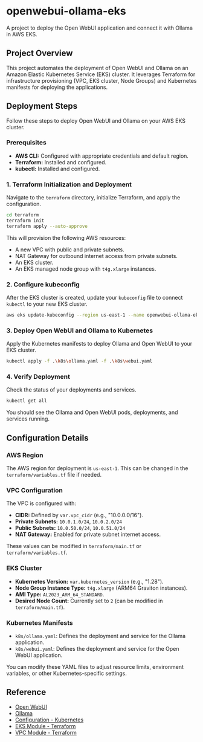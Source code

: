 # openwebui-ollama-eks

A project to deploy the Open WebUI application and connect it with Ollama in AWS EKS.

## Project Overview

This project automates the deployment of Open WebUI and Ollama on an Amazon Elastic Kubernetes Service (EKS) cluster. It leverages Terraform for infrastructure provisioning (VPC, EKS cluster, Node Groups) and Kubernetes manifests for deploying the applications.

## Deployment Steps

Follow these steps to deploy Open WebUI and Ollama on your AWS EKS cluster.

### Prerequisites

*   **AWS CLI:** Configured with appropriate credentials and default region.
*   **Terraform:** Installed and configured.
*   **kubectl:** Installed and configured.

### 1. Terraform Initialization and Deployment

Navigate to the `terraform` directory, initialize Terraform, and apply the configuration.

```bash
cd terraform
terraform init
terraform apply --auto-approve
```

This will provision the following AWS resources:

*   A new VPC with public and private subnets.
*   NAT Gateway for outbound internet access from private subnets.
*   An EKS cluster.
*   An EKS managed node group with `t4g.xlarge` instances.

### 2. Configure kubeconfig

After the EKS cluster is created, update your `kubeconfig` file to connect `kubectl` to your new EKS cluster.

```bash
aws eks update-kubeconfig --region us-east-1 --name openwebui-ollama-eks
```

### 3. Deploy Open WebUI and Ollama to Kubernetes

Apply the Kubernetes manifests to deploy Ollama and Open WebUI to your EKS cluster.

```bash
kubectl apply -f .\k8s\ollama.yaml -f .\k8s\webui.yaml
```

### 4. Verify Deployment

Check the status of your deployments and services.

```bash
kubectl get all
```

You should see the Ollama and Open WebUI pods, deployments, and services running.

## Configuration Details

### AWS Region

The AWS region for deployment is `us-east-1`. This can be changed in the `terraform/variables.tf` file if needed.

### VPC Configuration

The VPC is configured with:

*   **CIDR:** Defined by `var.vpc_cidr` (e.g., "10.0.0.0/16").
*   **Private Subnets:** `10.0.1.0/24`, `10.0.2.0/24`
*   **Public Subnets:** `10.0.50.0/24`, `10.0.51.0/24`
*   **NAT Gateway:** Enabled for private subnet internet access.

These values can be modified in `terraform/main.tf` or `terraform/variables.tf`.

### EKS Cluster

*   **Kubernetes Version:** `var.kubernetes_version` (e.g., "1.28").
*   **Node Group Instance Type:** `t4g.xlarge` (ARM64 Graviton instances).
*   **AMI Type:** `AL2023_ARM_64_STANDARD`.
*   **Desired Node Count:** Currently set to `2` (can be modified in `terraform/main.tf`).

### Kubernetes Manifests

*   `k8s/ollama.yaml`: Defines the deployment and service for the Ollama application.
*   `k8s/webui.yaml`: Defines the deployment and service for the Open WebUI application.

You can modify these YAML files to adjust resource limits, environment variables, or other Kubernetes-specific settings.

## Reference
* [Open WebUI](https://github.com/open-webui/open-webui)
* [Ollama](https://ollama.ai/)
* [Configuration - Kubernetes](https://github.com/open-webui/open-webui/tree/main/kubernetes/manifest/base)
* [EKS Module - Terraform](https://registry.terraform.io/modules/terraform-aws-modules/eks/aws/latest)
* [VPC Module - Terraform](https://registry.terraform.io/modules/terraform-aws-modules/vpc/aws/latest)
